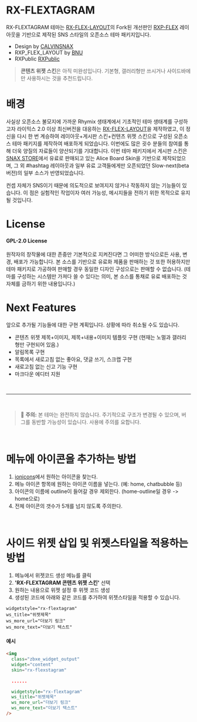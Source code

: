 # RX-FLEXTAGRAM
RX-FLEXTAGRAM 테마는 [RX-FLEX-LAYOUT](https://github.com/calvinsnax/rx-flex-layout)의 Fork된 개선판인 [RXP-FLEX](https://github.com/rx-public/rxp_flex) 레이아웃을 기반으로 제작된 SNS 스타일의 오픈소스 테마 패키지입니다.

- Design by [CALVINSNAX](https://calvisnax.com/blog)
- RXP_FLEX_LAYOUT by [BNU](https://github.com/bnu)
- RXPublic [RXPublic](https://github.com/rx-public)

> **콘텐츠 위젯 스킨**은 아직 미완성입니다. 기본형, 갤러리형만 쓰시거나 사이드바에만 사용하시는 것을 추천드립니다.

# 배경
사실상 오픈소스 불모지에 가까운 Rhymix 생태계에서 기초적인 테마 생태계를 구성하고자 라이믹스 2.0 이상 최신버전을 대응하는 [RX-FLEX-LAYOUT](https://github.com/calvinsnax/rx-flex-layout)을 제작하였고, 이 정신을 다시 한 번 계승하여 레이아웃+게시판 스킨+컨텐츠 위젯 스킨으로 구성된 오픈소스 테마 패키지를 제작하여 배포하게 되었습니다. 이번에도 많은 굇수 분들의 참여를 통해 더욱 양질의 자료들이 양산되기를 기대합니다. 이번 테마 패키지에서 게시판 스킨은 [SNAX STORE](https://store.calvinsnax.com)에서 유료로 판매되고 있는 Alice Board Skin을 기반으로 제작되었으며, 그 외 #hashtag 레이아웃과 일부 유료 고객들에게만 오픈되었던 Slow-next(beta 버전)의 일부 소스가 반영되었습니다.

컨셉 자체가 SNS이기 때문에 의도적으로 보여지지 않거나 작동하지 않는 기능들이 있습니다. 이 점은 실험적인 작업이자 여러 가능성, 메시지들을 전하기 위한 목적으로 유지될 것입니다.

# License
#### GPL-2.0 License

원작자의 창작물에 대한 존중만 기본적으로 지켜진다면 그 어떠한 방식으로든 사용, 변경, 배포가 가능합니다. 본 소스를 기반으로 유료화 제품을 판매하는 것 또한 허용하지만 테마 패키지로 가공하여 판매할 경우 동일한 디자인 구성으로는 판매할 수 없습니다. (테마를 구성하는 시스템만 가져다 쓸 수 있다는 의미, 본 소스를 통채로 유료 배포하는 것 자체를 금하기 위한 내용입니다.)

# Next Features

앞으로 추가될 기능들에 대한 구현 계획입니다. 상황에 따라 취소될 수도 있습니다.

- 콘텐츠 위젯 제목+이미지, 제목+내용+이미지 템플릿 구현 (현재는 노멀과 갤러리형만 구현되어 있음.)
- 알림목록 구현
- 목록에서 새로고침 없는 좋아요, 댓글 쓰기, 스크랩 구현
- 새로고침 없는 신고 기능 구현
- 마크다운 에디터 지원

<br/>

---

<br/>

> 🚨 **주의:** 본 테마는 완전하지 않습니다. 주기적으로 구조가 변경될 수 있으며, 버그를 동반할 가능성이 있습니다. 사용에 주의를 요합니다.

<br/>

# 메뉴에 아이콘을 추가하는 방법

1. [ionicons](https://ionic.io/ionicons)에서 원하는 아이콘을 찾는다.
2. 메뉴 아이콘 항목에 원하는 아이콘 이름을 넣는다. (예: home, chatbubble 등)
3. 아이콘의 이름에 outline이 들어갈 경우 제외한다. (home-outline일 경우 -> home으로)
4. 전체 아이콘의 갯수가 5개를 넘지 않도록 주의한다.

<br/>

# 사이드 위젯 삽입 및 위젯스타일을 적용하는 방법

1. 메뉴에서 위젯코드 생성 메뉴를 클릭
2. **'RX-FLEXTAGRAM 콘텐츠 위젯 스킨'** 선택
3. 원하는 내용으로 위젯 설정 후 위젯 코드 생성
4. 생성된 코드에 아래와 같은 코드를 추가하여 위젯스타일을 적용할 수 있습니다.

```
widgetstyle="rx-flextagram"
ws_title="위젯제목"
ws_more_url="더보기 링크"
ws_more_text="더보기 텍스트"
```

#### 예시
```html
<img
  class="zbxe_widget_output"
  widget="content"
  skin="rx-flexstagram"
  
  ......

  widgetstyle="rx-flextagram"
  ws_title="위젯제목"
  ws_more_url="더보기 링크"
  ws_more_text="더보기 텍스트"
/>
```
